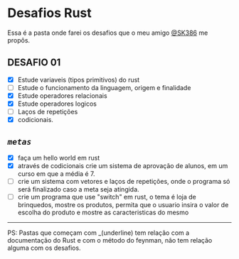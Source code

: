 # Desafios Rust
Essa é a pasta onde farei os desafios que o meu amigo [@SK386](https://github.com/SK386) me propôs.

## DESAFIO 01
 - [X] Estude variaveis (tipos primitivos) do rust
 - [ ] Estude o funcionamento da linguagem, origem e finalidade
 - [X] Estude operadores relacionais
 - [X] Estude operadores logicos
 - [ ] Laços de repetições
 - [X] codicionais.

## *`metas`*
 - [X] faça um hello world em rust
 - [X] através de codicionais crie um sistema de aprovação de alunos, em um curso em que a média é 7.
 - [ ] crie um sistema com vetores e laços de repetições, onde o programa só será finalizado
caso a meta seja atingida.
 - [ ] crie um programa que use "switch" em rust, o tema é loja de brinquedos, mostre os produtos,
permita que o usuario insira o valor de escolha do produto e mostre as caracteristicas do mesmo

--- 

PS: Pastas que começam com _(underline) tem relação com a documentação do Rust e com o método do feynman, não tem relação alguma com os desafios.
